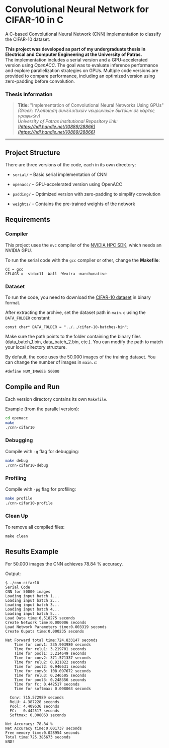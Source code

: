 # Convolutional Neural Network for CIFAR-10 in C

A C-based Convolutional Neural Network (CNN) implementation to classify the CIFAR-10 dataset.

**This project was developed as part of my undergraduate thesis in Electrical and Computer Engineering at the University of Patras.**  
The implementation includes a serial version and a GPU-accelerated version using *OpenACC*. The goal was to evaluate inference performance and explore parallelization strategies on GPUs. Multiple code versions are provided to compare performance, including an optimized version using zero-padding before convolution.

### Thesis Information

> **Title:** "Implementation of Convolutional Neural Networks Using GPUs"  
> *(Greek: Υλοποίηση συνελικτικών νευρωνικών δικτύων σε κάρτες γραφικών)*  
> *University of Patras Institutional Repository link: [https://hdl.handle.net/10889/28866](https://hdl.handle.net/10889/28866)*

---

## Project Structure

There are three versions of the code, each in its own directory:

- `serial/` – Basic serial implementation of CNN
- `openacc/` – GPU-accelerated version using OpenACC
- `padding/` – Optimized version with zero-padding to simplify convolution

- `weights/` - Contains the pre-trained weights of the network


## Requirements 

### Compiler

This project uses the `nvc` compiler of the [NVIDIA HPC SDK](https://developer.nvidia.com/hpc-sdk), which needs an NVIDIA GPU.

To run the serial code with the `gcc` compiler or other, change the **Makefile**:
```
CC = gcc
CFLAGS = -std=c11 -Wall -Wextra -march=native
```

### Dataset

To run the code, you need to download the [CIFAR-10 dataset](https://www.cs.toronto.edu/~kriz/cifar-10-binary.tar.gz) in binary format.

After extracting the archive, set the dataset path in `main.c` using the `DATA_FOLDER` constant:
```
const char* DATA_FOLDER = "../../cifar-10-batches-bin";
```
Make sure the path points to the folder containing the binary files (data_batch_1.bin, data_batch_2.bin, etc.). You can modify the path to match your local directory structure.

By default, the code uses the 50.000 images of the training dataset. You can change the number of images in `main.c`:

```
#define NUM_IMAGES 50000
```

## Compile and Run

Each version directory contains its own `Makefile`. 

Example (from the parallel version):

```bash
cd openacc
make
./cnn-cifar10
```

### Debugging

Compile with `-g` flag for debugging:

```bash
make debug
./cnn-cifar10-debug
```

### Profiling

Compile with `-pg` flag for profiling:

```bash
make profile
./cnn-cifar10-profile
```

### Clean Up

To remove all compiled files:

```
make clean
```

## Results Example

For 50.000 images the CNN achieves 78.84 % accuracy. 

Output:

```
$ ./cnn-cifar10 
Serial Code
CNN for 50000 images
Loading input batch 1...
Loading input batch 2...
Loading input batch 3...
Loading input batch 4...
Loading input batch 5...
Load Data time:0.518275 seconds
Create Network time:0.000006 seconds
Load Network Parameters time:0.003319 seconds
Create Ouputs time:0.000235 seconds

Net Forward total time:724.833147 seconds
    Time for conv1: 235.903980 seconds
    Time for relu1: 3.219701 seconds
    Time for pool1: 3.214649 seconds
    Time for conv2: 371.571337 seconds
    Time for relu2: 0.921022 seconds
    Time for pool2: 0.946631 seconds
    Time for conv3: 108.097672 seconds
    Time for relu3: 0.246505 seconds
    Time for pool3: 0.248356 seconds
    Time for fc: 0.442517 seconds
    Time for softmax: 0.008063 seconds

  Conv: 715.572989 seconds
  ReLU: 4.387228 seconds
  Pool: 4.409636 seconds
  FC:   0.442517 seconds
  Softmax: 0.008063 seconds

Net Accuracy: 78.84 % 
Net Accuracy time:0.001737 seconds
Free memory time:0.028954 seconds
Total time:725.385673 seconds
END!

```